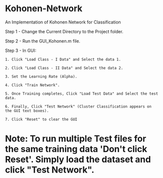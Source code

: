 # Kohonen-Network
An Implementation of Kohonen Network for Classification

  Step 1 - Change the Current Directory to the Project folder.
 
  Step 2 - Run the GUI_Kohonen.m file.

  Step 3 - In GUI:
	
	1. Click "Load Class - I Data" and Select the data 1.

	2. Click "Load Class - II Data" and Select the data 2.

	3. Set the Learning Rate (Alpha).

	4. Click "Train Network".

	5. Once Training completes, Click "Load Test Data" and Select the test data.

	6. Finally, Click "Test Network" (Cluster Classification appears on the GUI text boxes).

	7. Click "Reset" to clear the GUI


   # Note: To run multiple Test files for the same training data 'Don't click Reset'. Simply load the dataset and click "Test Network".

